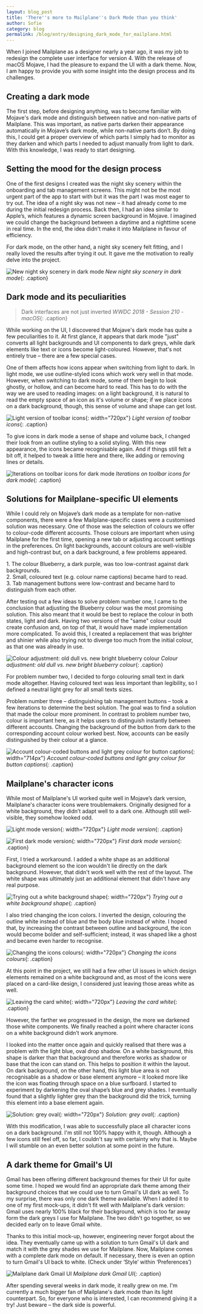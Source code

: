 ```yaml
---
layout: blog_post
title: 'There''s more to Mailplane''s Dark Mode than you think'
author: Sofie
category: blog
permalink: /blog/entry/designing_dark_mode_for_mailplane.html
---
```


When I joined Mailplane as a designer nearly a year ago, it was my job to redesign the complete user interface for version 4. With the release of macOS Mojave, I had the pleasure to expand the UI with a dark theme. Now, I am happy to provide you with some insight into the design process and its challenges.


Creating a dark mode
---

The first step, before designing anything, was to become familiar with Mojave's dark mode and distinguish between native and non-native parts of Mailplane. This was important, as native parts darken their appearance automatically in Mojave’s dark mode, while non-native parts don’t. By doing this, I could get a proper overview of which parts I simply had to monitor as they darken and which parts I needed to adjust manually from light to dark. With this knowledge, I was ready to start designing.


Setting the mood for the design process
---

One of the first designs I created was the night sky scenery within the onboarding and tab management screens. This might not be the most urgent part of the app to start with but it was the part I was most eager to try out. The idea of a night sky was not new – it had already come to me during the initial redesign process. Back then, I had an idea similar to Apple’s, which features a dynamic screen background in Mojave. I imagined we could change the background between a daytime and a nighttime scene in real time. In the end, the idea didn't make it into Mailplane in favour of efficiency.

For dark mode, on the other hand, a night sky scenery felt fitting, and I really loved the results after trying it out. It gave me the motivation to really delve into the project.

![New night sky scenery in dark mode](/assets/blog/2018-11-30-designing_dark_mode_for_mailplane/new_night_sky_scenery_in_dark_mode@2x.png)
*New night sky scenery in dark mode*{: .caption}


Dark mode and its peculiarities
---

> Dark interfaces are not just inverted
*WWDC 2018 - Session 210 - macOS*{: .caption}

While working on the UI, I discovered that Mojave's dark mode has quite a few peculiarities to it. At first glance, it appears that dark mode "just" converts all light backgrounds and UI components to dark greys, while dark elements like text or icons become light-coloured. However, that's not entirely true – there are a few special cases.

One of them affects how icons appear when switching from light to dark. In light mode, we use outline-styled icons which work very well in that mode. However, when switching to dark mode, some of them begin to look ghostly, or hollow, and can become hard to read. This has to do with the way we are used to reading images: on a light background, it is natural to read the empty space of an icon as it's volume or shape; if we place icons on a dark background, though, this sense of volume and shape can get lost.

![Light version of toolbar icons](/assets/blog/2018-11-30-designing_dark_mode_for_mailplane/light_version_of_toolbar_icons@2x.png){: width="720px"}
*Light version of toolbar icons*{: .caption}

To give icons in dark mode a sense of shape and volume back, I changed their look from an outline styling to a solid styling. With this new appearance, the icons became recognisable again. And if things still felt a bit off, it helped to tweak a little here and there, like adding or removing lines or details.

![Iterations on toolbar icons for dark mode](/assets/blog/2018-11-30-designing_dark_mode_for_mailplane/iterations_on_toolbar_icons_for_dark_mode.gif)
*Iterations on toolbar icons for dark mode*{: .caption}


Solutions for Mailplane-specific UI elements
---
While I could rely on Mojave’s dark mode as a template for non-native components, there were a few Mailplane-specific cases were a customised solution was necessary.
One of those was the selection of colours we offer to colour-code different accounts. Those colours are important when using Mailplane for the first time, opening a new tab or adjusting account settings in the preferences. On light backgrounds, account colours are well-visible and high-contrast but, on a dark background, a few problems appeared.

<p>
1. The colour Blueberry, a dark purple, was too low-contrast against dark backgrounds.<br/>
2. Small, coloured text (e.g. colour name captions) became hard to read.<br/>
3. Tab management buttons were low-contrast and became hard to distinguish from each other.<br/>
</p>

After testing out a few ideas to solve problem number one, I came to the conclusion that adjusting the Blueberry colour was the most promising solution. This also meant that it would be best to replace the colour in both states, light and dark. Having two versions of the "same" colour could create confusion and, on top of that, it would have made implementation more complicated. To avoid this, I created a replacement that was brighter and shinier while also trying not to diverge too much from the initial colour, as that one was already in use.

![Colour adjustment: old dull vs. new bright blueberry colour](/assets/blog/2018-11-30-designing_dark_mode_for_mailplane/colour_adjustment.gif)
*Colour adjustment: old dull vs. new bright blueberry colour*{: .caption}

For problem number two, I decided to forgo colouring small text in dark mode altogether. Having coloured text was less important than legibility, so I defined a neutral light grey for all small texts sizes.

Problem number three – distinguishing tab management buttons – took a few iterations to determine the best solution. The goal was to find a solution that made the colour more prominent. In contrast to problem number two, colour is important here, as it helps users to distinguish instantly between different accounts. Changing the background of the button from dark to the corresponding account colour worked best. Now, accounts can be easily distinguished by their colour at a glance.

![Account colour-coded buttons and light grey colour for button captions](/assets/blog/2018-11-30-designing_dark_mode_for_mailplane/account_colour-coded_buttons@2x.png){: width="714px"}
*Account colour-coded buttons and light grey colour for button captions*{: .caption}


Mailplane's character icons
---

While most of Mailplane's UI worked quite well in Mojave’s dark version, Mailplane's character icons were troublemakers. Originally designed for a white background, they didn’t adapt well to a dark one. Although still well-visible, they somehow looked odd.

![Light mode version](/assets/blog/2018-11-30-designing_dark_mode_for_mailplane/light_mode_version@2x.png){: width="720px"}
*Light mode version*{: .caption}

![First dark mode version](/assets/blog/2018-11-30-designing_dark_mode_for_mailplane/first_dark_mode_version@2x.png){: width="720px"}
*First dark mode version*{: .caption}

First, I tried a workaround. I added a white shape as an additional background element so the icon wouldn't lie directly on the dark background. However, that didn't work well with the rest of the layout. The white shape was ultimately just an additional element that didn't have any real purpose.

![Trying out a white background shape](/assets/blog/2018-11-30-designing_dark_mode_for_mailplane/trying_out_a_white_background_shape@2x.png){: width="720px"}
*Trying out a white background shape*{: .caption}

I also tried changing the icon colors. I inverted the design, colouring the outline white instead of blue and the body blue instead of white. I hoped that, by increasing the contrast between outline and background, the icon would become bolder and self-sufficient; instead, it was shaped like a ghost and became even harder to recognise.

![Changing the icons colours](/assets/blog/2018-11-30-designing_dark_mode_for_mailplane/changing_the_icons_colours@2x.png){: width="720px"}
*Changing the icons colours*{: .caption}

At this point in the project, we still had a few other UI issues in which design elements remained on a white background and, as most of the icons were placed on a card-like design, I considered just leaving those areas white as well.

![Leaving the card white](/assets/blog/2018-11-30-designing_dark_mode_for_mailplane/leaving_the_card_white@2x.png){: width="720px"}
*Leaving the card white*{: .caption}

However, the farther we progressed in the design, the more we darkened those white components. We finally reached a point where character icons on a white background didn’t work anymore.

I looked into the matter once again and quickly realised that there was a problem with the light blue, oval drop shadow. On a white background, this shape is darker than that background and therefore works as shadow or base that the icon can stand on. This helps to position it within the layout. On dark background, on the other hand, this light blue area is not recognisable as a shadow or base element anymore – it looked more like the icon was floating through space on a blue surfboard. I started to experiment by darkening the oval shape’s blue and grey shades. I eventually found that a slightly lighter grey than the background did the trick, turning this element into a base element again.

![Solution: grey oval](/assets/blog/2018-11-30-designing_dark_mode_for_mailplane/solution_grey_oval@2x.png){: width="720px"}
*Solution: grey oval*{: .caption}

With this modification, I was able to successfully place all character icons on a dark background. I'm still not 100% happy with it, though. Although a few icons still feel off, so far, I couldn't say with certainty why that is. Maybe I will stumble on an even better solution at some point in the future.


A dark theme for Gmail's UI
---

Gmail has been offering different background themes for their UI for quite some time. I hoped we would find an appropriate dark theme among their background choices that we could use to turn Gmail's UI dark as well. To my surprise, there was only one dark theme available. When I added it to one of my first mock-ups, it didn't fit well with Mailplane's dark version: Gmail uses nearly 100% black for their background, which is too far away form the dark greys I use for Mailplane. The two didn't go together, so we decided early on to leave Gmail white.

Thanks to this initial mock-up, however, engineering never forgot about the idea. They eventually came up with a solution to turn Gmail's UI dark and match it with the grey shades we use for Mailplane. Now, Mailplane comes with a complete dark mode on default. If necessary, there is even an option to turn Gmail's UI back to white. (Check under ‘Style’ within ‘Preferences’)

![Mailplane dark Gmail UI](/assets/blog/2018-11-30-designing_dark_mode_for_mailplane/mailplane_dark_gmail_ui@2x.png)
*Mailplane dark Gmail UI*{: .caption}

After spending several weeks in dark mode, it really grew on me. I'm currently a much bigger fan of Mailplane's dark mode than its light counterpart. So, for everyone who is interested, I can recommend giving it a try! Just beware – the dark side is powerful.
